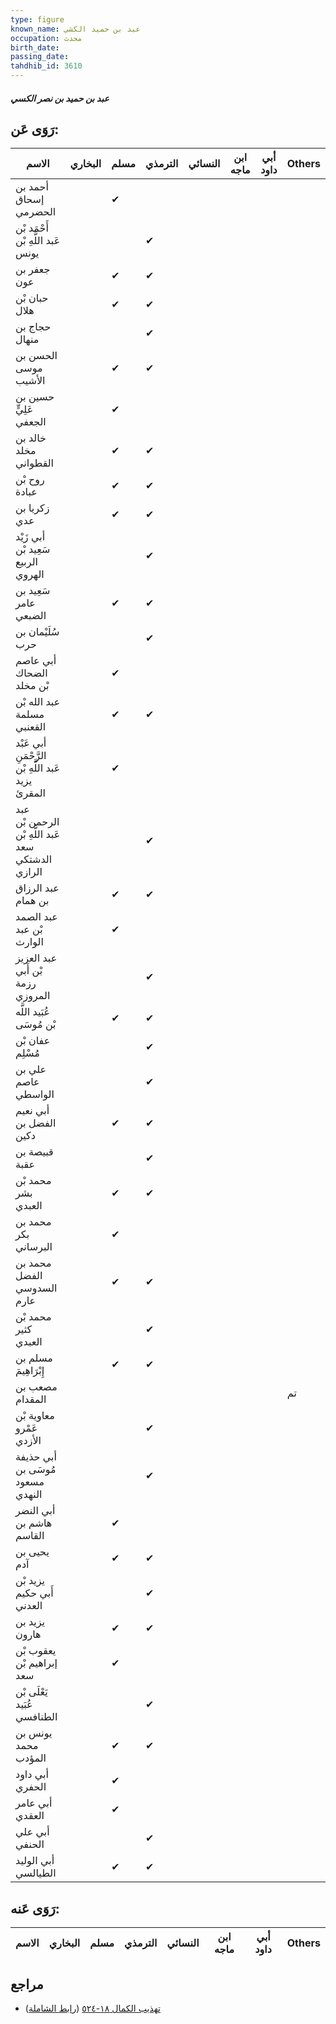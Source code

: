 ```yaml
---
type: figure
known_name: عبد بن حميد الكشي
occupation: محدث
birth_date:
passing_date:
tahdhib_id: 3610
---
```

##### عبد بن حميد بن نصر الكسي

## رَوَى عَن:
| الاسم                                              | البخاري | مسلم | الترمذي | النسائي | ابن ماجه | أبي داود | Others |
| -------------------------------------------------- | ------- | ---- | ------- | ------- | -------- | -------- | ------ |
| أحمد بن إسحاق الحضرمي                              |         | ✔    |         |         |          |          |        |
| أَحْمَد بْن عَبد اللَّهِ بْن يونس                  |         |      | ✔       |         |          |          |        |
| جعفر بن عون                                        |         | ✔    | ✔       |         |          |          |        |
| حبان بْن هلال                                      |         | ✔    | ✔       |         |          |          |        |
| حجاج بن منهال                                      |         |      | ✔       |         |          |          |        |
| الحسن بن موسى الأشيب                               |         | ✔    | ✔       |         |          |          |        |
| حسين بن عَلِيٍّ الجعفي                             |         | ✔    |         |         |          |          |        |
| خالد بن مخلد القطواني                              |         | ✔    | ✔       |         |          |          |        |
| روح بْن عبادة                                      |         | ✔    | ✔       |         |          |          |        |
| زكريا بن عدي                                       |         | ✔    | ✔       |         |          |          |        |
| أبي زَيْد سَعِيد بْن الربيع الهروي                 |         |      | ✔       |         |          |          |        |
| سَعِيد بن عامر الضبعي                              |         | ✔    | ✔       |         |          |          |        |
| سُلَيْمان بن حرب                                   |         |      | ✔       |         |          |          |        |
| أبي عاصم الضحاك بْن مخلد                           |         | ✔    |         |         |          |          |        |
| عبد الله بْن مسلمة القعنبي                         |         | ✔    | ✔       |         |          |          |        |
| أبي عَبْد الرَّحْمَنِ عَبد اللَّهِ بْن يزيد المقرئ |         | ✔    |         |         |          |          |        |
| عبد الرحمن بْن عَبد اللَّهِ بْن سعد الدشتكي الرازي |         |      | ✔       |         |          |          |        |
| عبد الرزاق بن همام                                 |         | ✔    | ✔       |         |          |          |        |
| عبد الصمد بْن عبد الوارث                           |         | ✔    |         |         |          |          |        |
| عبد العزيز بْن أَبي رزمة المروزي                   |         |      | ✔       |         |          |          |        |
| عُبَيد اللَّه بْن مُوسَى                           |         | ✔    | ✔       |         |          |          |        |
| عفان بْن مُسْلِم                                   |         |      | ✔       |         |          |          |        |
| علي بن عاصم الواسطي                                |         |      | ✔       |         |          |          |        |
| أبي نعيم الفضل بن دكين                             |         | ✔    | ✔       |         |          |          |        |
| قبيصة بن عقبة                                      |         |      | ✔       |         |          |          |        |
| محمد بْن بشر العبدي                                |         | ✔    | ✔       |         |          |          |        |
| محمد بن بكر البرساني                               |         | ✔    |         |         |          |          |        |
| محمد بن الفضل السدوسي عارم                         |         | ✔    | ✔       |         |          |          |        |
| محمد بْن كثير العبدي                               |         |      | ✔       |         |          |          |        |
| مسلم بن إِبْرَاهِيمَ                               |         | ✔    | ✔       |         |          |          |        |
| مصعب بن المقدام                                    |         |      |         |         |          |          | تم     |
| معاوية بْن عَمْرو الأزدي                           |         |      | ✔       |         |          |          |        |
| أبي حذيفة مُوسَى بن مسعود النهدي                   |         |      | ✔       |         |          |          |        |
| أبي النضر هاشم بن القاسم                           |         | ✔    |         |         |          |          |        |
| يحيى بن آدم                                        |         | ✔    | ✔       |         |          |          |        |
| يزيد بْن أَبي حكيم العدني                          |         |      | ✔       |         |          |          |        |
| يزيد بن هارون                                      |         | ✔    | ✔       |         |          |          |        |
| يعقوب بْن إبراهيم بْن سعد                          |         | ✔    |         |         |          |          |        |
| يَعْلَى بْن عُبَيد الطنافسي                        |         |      | ✔       |         |          |          |        |
| يونس بن محمد المؤدب                                |         | ✔    | ✔       |         |          |          |        |
| أبي داود الحفري                                    |         | ✔    |         |         |          |          |        |
| أبي عامر العقدي                                    |         | ✔    |         |         |          |          |        |
| أبي علي الحنفي                                     |         |      | ✔       |         |          |          |        |
| أبي الوليد الطيالسي                                |         | ✔    | ✔       |         |          |          |        |
## رَوَى عَنه:
| الاسم | البخاري | مسلم | الترمذي | النسائي | ابن ماجه | أبي داود | Others |
| ----- | ------- | ---- | ------- | ------- | -------- | -------- | ------ |
## مراجع
- [تهذيب الكمال ١٨-٥٢٤](obsidian://open?vault=Tahdhib-al-Kamal&file=Figures/٣٦١٠-عبد%20بن%20حميد%20بن%20نصر%20الكسي) ([رابط الشاملة](https://shamela.ws/book/3722/9557))